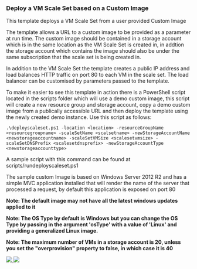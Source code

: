 ### Deploy a VM Scale Set based on a Custom Image ###

This template deploys a VM Scale Set from a user provided Custom Image

The template allows a URL to a custom image to be provided as a parameter at run time. The custom image should be contained in a storage account which is in the same location as the VM Scale Set is created in, in addtion the storage account which contains the image should also be under the same subscription that the scale set is being created in.

In addition to the VM Scale Set the template creates a public IP address and load balances HTTP traffic on port 80 to each VM in the scale set. The load balancer can be customised by parameters passed to the template.

To make it easier to see this template in action there is a PowerShell script located in the scripts folder which will use a demo custom image, this script will create a new resource group and storage account, copy a demo custom image from a publically accessible URL and then deploy the template using the newly created demo instance. Use this script as follows:

```
.\deployscaleset.ps1 -location <location> -resourceGroupName <resourcegroupname> -scaleSetName <scalsetname> -newStorageAccountName <newstorageaccountname> -scaleSetVMSize <scalesetvmsize> -scaleSetDNSPrefix <scalesetdnsprefix> -newStorageAccountType <newstorageaccounttype>

```
A sample script with this command can be found at scripts/rundeployscaleset.ps1

The sample custom Image is based on Windows Server 2012 R2 and has a simple MVC application installed that will render the name of the server that processed a request, by default this application is exposed on port 80

**Note: The default image may not have all the latest windows updates applied to it**

**Note: The OS Type by default is Windows but you can change the OS Type by passing in the argument 'osType' with a value of 'Linux' and providing a generalized Linux image.**

**Note: The maximum number of VMs in a storage account is 20, unless you set the "overprovision" property to false, in which case it is 40**

<a href="https://portal.azure.com/#create/Microsoft.Template/uri/https%3A%2F%2Fraw.githubusercontent.com%2FAzure%2Fazure-quickstart-templates%2Fmaster%2F201-vmss-customimage%2Fazuredeploy.json" target="_blank">
    <img src="http://azuredeploy.net/deploybutton.png"/>
</a>
<a href="http://armviz.io/#/?load=https%3A%2F%2Fraw.githubusercontent.com%2Fchandramouleswaran%2Fazure-quickstart-templates%2Fmaster%2F201-vmss-customimage%2Fazuredeploy.json" target="_blank">
    <img src="http://armviz.io/visualizebutton.png"/>
</a>

